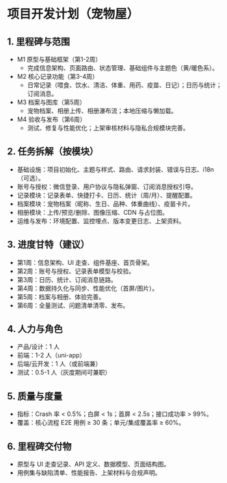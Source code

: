 # 项目开发计划（宠物屋）

## 1. 里程碑与范围
- M1 原型与基础框架（第1-2周）
  - 完成信息架构、页面路由、状态管理、基础组件与主题色（黄/暖色系）。
- M2 核心记录功能（第3-4周）
  - 日常记录（喂食、饮水、清洁、体重、用药、疫苗、日记）；日历与统计；订阅消息。
- M3 档案与图库（第5周）
  - 宠物档案、相册上传、相册瀑布流；本地压缩与懒加载。
- M4 验收与发布（第6周）
  - 测试、修复与性能优化；上架审核材料与隐私合规模块完善。

## 2. 任务拆解（按模块）
- 基础设施：项目初始化、主题与样式、路由、请求封装、错误与日志、i18n（可选）。
- 账号与授权：微信登录、用户协议与隐私弹窗、订阅消息授权引导。
- 记录模块：记录表单、快捷打卡、日历、统计（周/月）、提醒配置。
- 档案模块：宠物档案（昵称、生日、品种、体重曲线）、疫苗卡片。
- 相册模块：上传/预览/删除、图像压缩、CDN 与占位图。
- 运维与发布：环境配置、监控埋点、版本变更日志、上架资料。

## 3. 进度甘特（建议）
- 第1周：信息架构、UI 走查、组件基座、首页骨架。
- 第2周：账号与授权、记录表单模型与校验。
- 第3周：日历、统计、订阅消息链路。
- 第4周：数据持久化与同步、性能优化（首屏/图片）。
- 第5周：档案与相册、体验完善。
- 第6周：全量测试、问题清单清零、发布。

## 4. 人力与角色
- 产品/设计：1 人
- 前端：1-2 人（uni-app）
- 后端/云开发：1 人（或前端兼）
- 测试：0.5-1 人（灰度期间可兼职）

## 5. 质量与度量
- 指标：Crash 率 < 0.5%；白屏 < 1s；首屏 < 2.5s；接口成功率 > 99%。
- 覆盖：核心流程 E2E 用例 ≥ 30 条；单元/集成覆盖率 ≥ 60%。

## 6. 里程碑交付物
- 原型与 UI 走查记录、API 定义、数据模型、页面结构图。
- 用例集与缺陷清单、性能报告、上架材料与合规声明。



